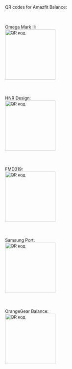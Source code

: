 QR codes for Amazfit Balance:<br><br><br>

Omega Mark II:<br>
<a href="http://qrcoder.ru" target="_blank"><img src="http://qrcoder.ru/code/?zpkd1%3A%2F%2Fwesadex.github.io%2FBW_Omega_MarkII_GTR3Pro.zpk&4&0" width="164" height="164" border="0" title="QR код"></a>
<br><br><br><br>
HNR Design:<br>
<a href="http://qrcoder.ru" target="_blank"><img src="http://qrcoder.ru/code/?zpkd1%3A%2F%2Fwesadex.github.io%2FHNR%2BDESIGN%2B1_GTR_3_Pro.zpk&4&0" width="164" height="164" border="0" title="QR код"></a>
<br><br><br><br>
FMD319:<br>
<a href="http://qrcoder.ru" target="_blank"><img src="http://qrcoder.ru/code/?zpkd1%3A%2F%2Fwesadex.github.io%2FMD319_GTR_3_Pro3.zpk&4&0" width="164" height="164" border="0" title="QR код"></a>
<br><br><br><br>
Samsung Port:<br>
<a href="http://qrcoder.ru" target="_blank"><img src="http://qrcoder.ru/code/?zpkd1%3A%2F%2Fwesadex.github.io%2FSamsung-port_GTR_3_Pro.zpk&4&0" width="164" height="164" border="0" title="QR код"></a>
<br><br><br><br>
OrangeGear Balance:<br>
<a href="http://qrcoder.ru" target="_blank"><img src="http://qrcoder.ru/code/?zpkd1%3A%2F%2Fwesadex.github.io%2FOrange-gear-ru_Balance.zpk&4&0" width="164" height="164" border="0" title="QR код"></a>
